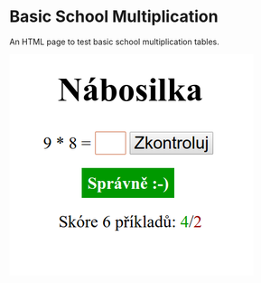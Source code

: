 # Basic School Multiplication

An HTML page to test basic school multiplication tables.

![Screenshot](./screenshot.png)
